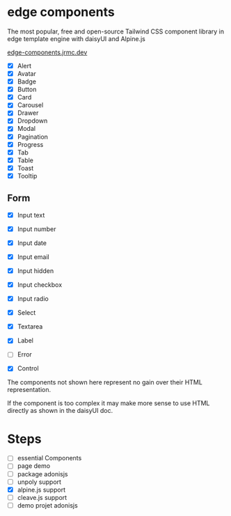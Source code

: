 # edge components

The most popular, free and open-source Tailwind CSS component library in edge template engine with daisyUI and Alpine.js

[edge-components.jrmc.dev](https://edge-components.jrmc.dev)

- [x] Alert
- [x] Avatar
- [x] Badge
- [x] Button
- [x] Card
- [x] Carousel
- [x] Drawer
- [x] Dropdown
- [x] Modal
- [x] Pagination
- [x] Progress
- [x] Tab
- [x] Table
- [x] Toast
- [x] Tooltip

## Form
- [x] Input text
- [x] Input number
- [x] Input date
- [x] Input email
- [x] Input hidden
- [x] Input checkbox
- [x] Input radio
- [x] Select
- [x] Textarea
- [x] Label
- [ ] Error
- [x] Control


The components not shown here represent no gain over their HTML representation.

If the component is too complex it may make more sense to use HTML directly as shown in the daisyUI doc. 

# Steps

- [ ] essential Components
- [ ] page demo
- [ ] package adonisjs
- [ ] unpoly support
- [x] alpine.js support
- [ ] cleave.js support
- [ ] demo projet adonisjs
